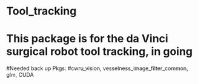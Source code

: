 # Tool_tracking
# This package is for the da Vinci surgical robot tool tracking, in going

#Needed back up Pkgs:
#cwru_vision, vesselness_image_filter_common, glm, CUDA

